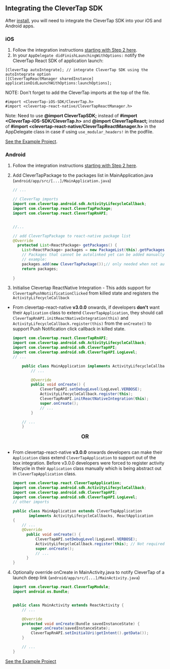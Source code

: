 ## Integrating the CleverTap SDK

After [install](./install.md), you will need to integrate the CleverTap SDK into your iOS and Android apps.

### iOS
1. Follow the integration instructions [starting with Step 2 here](https://support.clevertap.com/docs/ios/getting-started.html).
2. In your `AppDelegate didFinishLaunchingWithOptions:` notify the CleverTap React SDK of application launch:
```objc
[CleverTap autoIntegrate]; // integrate CleverTap SDK using the autoIntegrate option
[[CleverTapReactManager sharedInstance] applicationDidLaunchWithOptions:launchOptions];
```
NOTE:  Don't forget to add the CleverTap imports at the top of the file.
```objc
#import <CleverTap-iOS-SDK/CleverTap.h>
#import <clevertap-react-native/CleverTapReactManager.h>
```

Note: Need to use **@import CleverTapSDK;** instead of **#import <CleverTap-iOS-SDK/CleverTap.h>** and **@import CleverTapReact;** instead of **#import <clevertap-react-native/CleverTapReactManager.h>** in the AppDelegate class in case if using ```use_modular_headers!``` in the podfile.

[See the Example Project](/Example/ios/Example/AppDelegate.m).

### Android
1. Follow the integration instructions [starting with Step 2 here](https://support.clevertap.com/docs/android/getting-started.html).

2. Add CleverTapPackage to the packages list in MainApplication.java (`android/app/src/[...]/MainApplication.java`)
    ```java
    // ...

    // CleverTap imports
    import com.clevertap.android.sdk.ActivityLifecycleCallback;
    import com.clevertap.react.CleverTapPackage;
    import com.clevertap.react.CleverTapRnAPI;


    //...

    // add CleverTapPackage to react-native package list
    @Override
      protected List<ReactPackage> getPackages() {
        List<ReactPackage> packages = new PackageList(this).getPackages();
        // Packages that cannot be autolinked yet can be added manually here, for
        // example:
        packages.add(new CleverTapPackage());// only needed when not auto-linking
        return packages;
        
    }
    ```

3. Initialise Clevertap ReactNative Integration - This adds support for `ClevertapPushNotiificationClicked` from killed state and registers the `ActivityLifecycleCallback`
- <a name="step3a"></a>From clevertap-react-native **v3.0.0** onwards, if developers **don't** want their `Application` class to extend `CleverTapApplication`, they should call `CleverTapRnAPI.initReactNativeIntegration(this)` and `ActivityLifecycleCallback.register(this)` from the `onCreate()` to support Push Notification click callback in killed state.

    ```java
    import com.clevertap.react.CleverTapRnAPI;
    import com.clevertap.android.sdk.ActivityLifecycleCallback;
    import com.clevertap.android.sdk.CleverTapAPI;
    import com.clevertap.android.sdk.CleverTapAPI.LogLevel;
    // ...

        public class MainApplication implements ActivityLifecycleCallbacks, ReactApplication {
            // ...

            @Override
            public void onCreate() {
                CleverTapAPI.setDebugLevel(LogLevel.VERBOSE);
                ActivityLifecycleCallback.register(this);
                CleverTapRnAPI.initReactNativeIntegration(this);
                super.onCreate();
                // ...
            }

        // ...
        }
    ```

<div style="text-align:center; font-size: larger; font-weight: bold;">OR</div>
<br>


- From clevertap-react-native **v3.0.0** onwards developers can make their `Application` class extend `CleverTapApplication` to support out of the box integration. Before v3.0.0 developers were forced to register activity lifecycle in their `Application` class manually which is being abstract out in `CleverTapApplication` class.
 
    ```java
  import com.clevertap.react.CleverTapApplication;
  import com.clevertap.android.sdk.ActivityLifecycleCallback;
  import com.clevertap.android.sdk.CleverTapAPI;
  import com.clevertap.android.sdk.CleverTapAPI.LogLevel;
   // other imports
   
   public class MainApplication extends CleverTapApplication
           implements ActivityLifecycleCallbacks, ReactApplication
   {
        // ...
        @Override
          public void onCreate() {
              CleverTapAPI.setDebugLevel(LogLevel.VERBOSE);
              ActivityLifecycleCallback.register(this); // Not required for v3.0.0+
              super.onCreate();
              // ...
          }
   }
    ```
4. <a name="step4"></a> Optionally override onCreate in MainActivity.java to notify CleverTap of a launch deep link  (`android/app/src/[...]/MainActivity.java`)
    ```java
    import com.clevertap.react.CleverTapModule;
    import android.os.Bundle;
   
    
    public class MainActivity extends ReactActivity {
        // ...

        @Override
        protected void onCreate(Bundle savedInstanceState) {
            super.onCreate(savedInstanceState);
            CleverTapRnAPI.setInitialUri(getIntent().getData());
    	}

        // ...
    }
    ```

[See the Example Project](/Example/App.js) 


